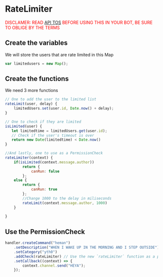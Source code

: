 # RateLimiter
<span style="color: red">DISCLAMER: READ <a href="https://discordapp.com/developers/docs/legal">API TOS</a> BEFORE USING THIS IN YOUR BOT, BE SURE TO OBLIGE BY THE TERMS</span>
## Create the variables
We will store the users that are rate limited in this Map
```js
var limitedusers = new Map();
```

## Create the functions
We need 3 more functions
```js
// One to add the user to the limited list
rateLimit(user, delay) {
    limitedUsers.set(user.id, Date.now() + delay);
}

// One to check if they are limited
isLimited(user) {
   let limitedtime = limitedUsers.get(user.id);
   // Check if the user's timeout is over
   return new Date(limitedtime) < Date.now()
}

//And lastly, one to use as a PermissionCheck
rateLimiter(context) {
    if(isLimited(context.message.author))
        return {
            canRun: false
        };
    else {
        return {
            canRun: true
        };
        //Change 1000 to the delay in miliseconds
        rateLimit(context.message.author, 1000)
    }
        
}
```

## Use the PermissionCheck
```js
handler.createCommand("heman")
    .setDescription("WHEN I WAKE UP IN THE MORNING AND I STEP OUTSIDE")
    .setCategory("yth0")
    .addCheck(rateLimiter) // Use the new `rateLimiter` function as a permision check
    .setCallback((context) => {
        context.channel.send("HEYA");
    });
```